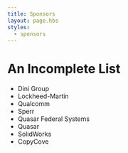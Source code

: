 ```yaml
---
title: Sponsors
layout: page.hbs
styles:
  - sponsors
---
```



<div class="sponsor-video">

</div>

# An Incomplete List

- Dini Group
- Lockheed-Martin
- Qualcomm
- Sperr
- Quasar Federal Systems
- Quasar
- SolidWorks
- CopyCove
